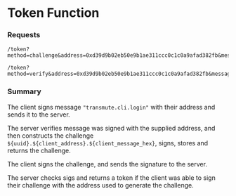 # Token Function


### Requests

```
/token?method=challenge&address=0xd39d9b02eb50e9b1ae311ccc0c1c0a9afad382fb&message_raw=0x43ebbb8cff55327bb7421bb265b68a810f7733e3546718fefcce51feda10da3d&message_hex=0x7472616e736d7574652e636c692e6c6f67696e&message_signature=0x592c8a2e22beb563917ce5aa7d9382972dc0638565dd630af7ee7bc20e84fa8e5f9a152de9a6cc220dfe6ca805b428175633105bb1478ff3c629e371d47fefd000

/token?method=verify&address=0xd39d9b02eb50e9b1ae311ccc0c1c0a9afad382fb&message_raw=0x020d9ff66680c4d73cc2a72261ede51070bb760bc5e344dc66ddb13da0a2c497&message_hex=0x64313937363037642d323435362d343663382d386361662d6535336637323039363731362e307864333964396230326562353065396231616533313163636330633163306139616661643338326662&message_signature=0x09932ce91994a5130f524738cbd6c48eb45c9c7dfc0417c703e6c8eb5bb3461f4c7c5404c749f9eb487c48070a789e22c781a8d33edb10daa3e8c3074ec7e18801
```

### Summary

The client signs message `"transmute.cli.login"` with their address and sends it to the server.

The server verifies message was signed with the supplied address, and then constructs the challenge `${uuid}.${client_address}.${client_message_hex}`, signs, stores and returns the challenge.

The client signs the challenge, and sends the signature to the server.

The server checks sigs and returns a token if the client was able to sign their challenge with the address used to generate the challenge.
